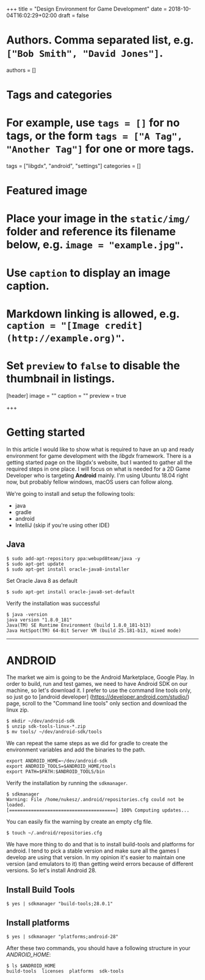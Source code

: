 +++
title = "Design Environment for Game Development"
date = 2018-10-04T16:02:29+02:00
draft = false

# Authors. Comma separated list, e.g. `["Bob Smith", "David Jones"]`.
authors = []

# Tags and categories
# For example, use `tags = []` for no tags, or the form `tags = ["A Tag", "Another Tag"]` for one or more tags.
tags = ["libgdx", "android", "settings"]
categories = []

# Featured image
# Place your image in the `static/img/` folder and reference its filename below, e.g. `image = "example.jpg"`.
# Use `caption` to display an image caption.
#   Markdown linking is allowed, e.g. `caption = "[Image credit](http://example.org)"`.
# Set `preview` to `false` to disable the thumbnail in listings.
[header]
image = ""
caption = ""
preview = true

+++

# Getting started

In this article I would like to show what is required to have an up and ready environment for
game development with the *libgdx* framework. There is a getting started page on the libgdx's website, but I wanted to gather all the required steps in one place. I will focus on what is needed for a 2D Game Developer who is targeting **Android** mainly. I'm using Ubuntu 18.04 right now, but probably fellow windows, macOS users can follow along.  

We're going to install and setup the following tools:

* java
* gradle
* android
* IntelliJ (skip if you're using other IDE)

## Java

```
$ sudo add-apt-repository ppa:webupd8team/java -y
$ sudo apt-get update
$ sudo apt-get install oracle-java8-installer
```
Set Oracle Java 8 as default
```
$ sudo apt-get install oracle-java8-set-default
```
Verify the installation was successful
```
$ java -version
java version "1.8.0_181"
Java(TM) SE Runtime Environment (build 1.8.0_181-b13)
Java HotSpot(TM) 64-Bit Server VM (build 25.181-b13, mixed mode)
```

---
# ANDROID

The market we aim is going to be the Android Marketplace, Google Play. In order to build, run and
test games, we need to have Android SDK on our machine, so let's download it.
I prefer to use the command line tools only, so just go to [android developer] (https://developer.android.com/studio/) page, scroll to the "Command line tools" only section and
download the linux zip.
```
$ mkdir ~/dev/android-sdk
$ unzip sdk-tools-linux-*.zip
$ mv tools/ ~/dev/android-sdk/tools
```
We can repeat the same steps as we did for gradle to create the environment variables and add the binaries to the path.
```
export ANDROID_HOME=~/dev/android-sdk
export ANDROID_TOOLS=$ANDROID_HOME/tools
export PATH=$PATH:$ANDROID_TOOLS/bin
```
Verify the installation by running the `sdkmanager`.
```
$ sdkmanager
Warning: File /home/nukesz/.android/repositories.cfg could not be loaded.            
[=======================================] 100% Computing updates...
```
You can easily fix the warning by create an empty cfg file.
```
$ touch ~/.android/repositories.cfg
```
We have more thing to do and that is to install build-tools and platforms for android. I tend to pick a stable version and make sure all the games I develop are using that version. In my opinion it's easier to maintain one version (and emulators to it) than getting weird errors because of different versions. So let's install Android 28.
## Install Build Tools
```
$ yes | sdkmanager "build-tools;28.0.1"
```
## Install platforms
```
$ yes | sdkmanager "platforms;android-28"
```
After these two commands, you should have a following structure in your  *ANDROID_HOME*:
```
$ ls $ANDROID_HOME
build-tools  licenses  platforms  sdk-tools
```
